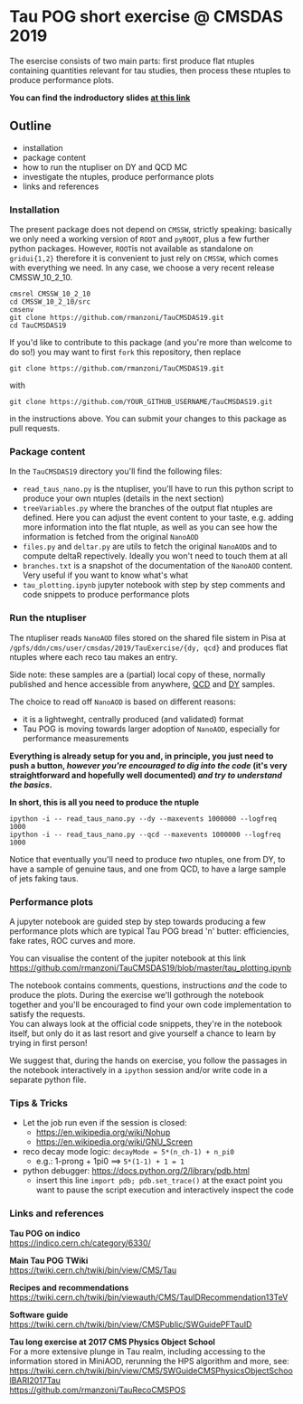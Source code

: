 # Tau POG short exercise @ CMSDAS 2019

The esercise consists of two main parts: first produce flat ntuples containing quantities relevant for tau studies, 
then process these ntuples to produce performance plots.

**You can find the indroductory slides [at this link](https://manzoni.web.cern.ch/manzoni/tau_reconstruction_at_CMSDAS2019.pdf)**

## Outline
* installation
* package content
* how to run the ntupliser on DY and QCD MC
* investigate the ntuples, produce performance plots
* links and references

### Installation

The present package does not depend on `CMSSW`, strictly speaking: basically we only need a working version of `ROOT` and `pyROOT`, plus a
few further python packages. However, `ROOT`is not available as standalone on `gridui{1,2}` therefore it is convenient 
to just rely on `CMSSW`, which comes with everything we need.
In any case, we choose a very recent release CMSSW_10_2_10.

```
cmsrel CMSSW_10_2_10
cd CMSSW_10_2_10/src
cmsenv
git clone https://github.com/rmanzoni/TauCMSDAS19.git
cd TauCMSDAS19
```

If you'd like to contribute to this package (and you're more than welcome to do so!)
you may want to first `fork` this repository, then replace
```
git clone https://github.com/rmanzoni/TauCMSDAS19.git
```
with
```
git clone https://github.com/YOUR_GITHUB_USERNAME/TauCMSDAS19.git
```
in the instructions above.
You can submit your changes to this package as pull requests.

### Package content

In the `TauCMSDAS19` directory you'll find the following files:
* `read_taus_nano.py` is the ntupliser, you'll have to run this python script to produce your own ntuples (details in the next section)
* `treeVariables.py` where the branches of the output flat ntuples are defined. Here you can adjust the event content to your taste, 
e.g. adding more information into the flat ntuple, as well as you can see how the information is fetched from the original `NanoAOD`
* `files.py` and `deltar.py` are utils to fetch the original `NanoAOD`s and to compute deltaR repectively. Ideally you won't need to touch them at all
* `branches.txt` is a snapshot of the documentation of the `NanoAOD` content. Very useful if you want to know what's what
* `tau_plotting.ipynb` jupyter notebook with step by step comments and code snippets to produce performance plots

### Run the ntupliser

The ntupliser reads `NanoAOD` files stored on the shared file sistem in Pisa 
at `/gpfs/ddn/cms/user/cmsdas/2019/TauExercise/{dy, qcd}` and produces flat ntuples where each reco tau makes 
an entry.  

Side note: these samples are a (partial) local copy of these, normally published and hence accessible from anywhere, [QCD](https://cmsweb.cern.ch/das/request?input=dataset%3D%2FQCD_Pt-15to7000_TuneCP5_Flat2018_13TeV_pythia8%2Fmanzoni-RunIIAutumn18NanoAODv4Priv-from_102X_upgrade2018_realistic_v15_ext1_ver1-fef0eb32e058a18d2c275120191b003f%2FUSER&instance=prod/phys03) and [DY](https://cmsweb.cern.ch/das/request?input=dataset%3D%2FDYJetsToLL_M-50_TuneCP5_13TeV-madgraphMLM-pythia8%2Fmanzoni-RunIIAutumn18NanoAODv4Priv-from_102X_upgrade2018_realistic_v15_ver1-fef0eb32e058a18d2c275120191b003f%2FUSER&instance=prod/phys03) samples.

The choice to read off `NanoAOD` is based on different reasons:
* it is a lightweght, centrally produced (and validated) format
* Tau POG is moving towards larger adoption of `NanoAOD`, especially for performance measurements

**Everything is already setup for you and, in principle, you just need to push a button, _however you're encouraged to 
dig into the code_ (it's very straightforward and hopefully well documented) _and try to understand the basics_.**

**In short, this is all you need to produce the ntuple**
```
ipython -i -- read_taus_nano.py --dy --maxevents 1000000 --logfreq 1000
ipython -i -- read_taus_nano.py --qcd --maxevents 1000000 --logfreq 1000
```
Notice that eventually you'll need to produce _two_ ntuples, one from DY, to have a sample of genuine taus, 
and one from QCD, to have a large sample of jets faking taus.

### Performance plots

A jupyter notebook are guided step by step towards producing 
a few performance plots which are typical Tau POG bread 'n' butter: efficiencies, fake rates, ROC curves and more.

You can visualise the content of the jupiter notebook at this link
https://github.com/rmanzoni/TauCMSDAS19/blob/master/tau_plotting.ipynb

The notebook contains comments, questions, instructions _and_ the code to produce the plots.
During the exercise we'll gothrough the notebook together and you'll be encouraged to find your own
code implementation to satisfy the requests.  
You can always look at the official code snippets, they're in the notebook itself, 
but only do it as last resort and give yourself a chance to learn by trying in first person!

We suggest that, during the hands on exercise, you follow the passages in the notebook interactively in a `ipython` session and/or write code in a separate python file.

### Tips & Tricks
* Let the job run even if the session is closed: 
   * https://en.wikipedia.org/wiki/Nohup
   * https://en.wikipedia.org/wiki/GNU_Screen
* reco decay mode logic: `decayMode = 5*(n_ch-1) + n_pi0`
   * e.g.: 1-prong + 1pi0 ==> `5*(1-1) + 1 = 1`
* python debugger: https://docs.python.org/2/library/pdb.html
   * insert this line `import pdb; pdb.set_trace()` at the exact point you want to pause the script execution and interactively inspect the code

### Links and references

**Tau POG on indico**  
https://indico.cern.ch/category/6330/

**Main Tau POG TWiki**  
https://twiki.cern.ch/twiki/bin/view/CMS/Tau

**Recipes and recommendations**  
https://twiki.cern.ch/twiki/bin/viewauth/CMS/TauIDRecommendation13TeV

**Software guide**  
https://twiki.cern.ch/twiki/bin/view/CMSPublic/SWGuidePFTauID

**Tau long exercise at 2017 CMS Physics Object School**  
For a more extensive plunge in Tau realm, including accessing to the information stored in MiniAOD, rerunning the HPS algorithm and more, see:  
https://twiki.cern.ch/twiki/bin/view/CMS/SWGuideCMSPhysicsObjectSchoolBARI2017Tau  
https://github.com/rmanzoni/TauRecoCMSPOS

